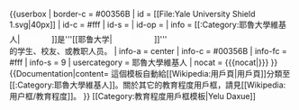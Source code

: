 {{userbox
| border-c = #00356B
| id       = [[File:Yale University Shield 1.svg|40px]]
| id-c     = #fff
| id-s     = 
| id-op    = 
| info     = [[:Category:耶魯大學維基人|<span style="color:#fff">這個用戶</span>]]是'''[[耶鲁大学|<span style="color:#fff;font-family:Kaiti;font-size:14pt">耶魯大學</span>]]'''<br />的学生、校友、或教职人员。
| info-a   = center
| info-c   = #00356B
| info-fc  = #fff
| info-s   = 9
| usercategory  = <includeonly>耶魯大學維基人</includeonly>
| nocat = {{{nocat|}}}
}}
<noinclude>
{{Documentation|content=
這個模板自動給[[Wikipedia:用戶頁|用戶頁]]分類至[[:Category:耶魯大學維基人]]。關於其它的教育程度用戶框，請見[[Wikipedia:用户框/教育程度]]。
}}
[[Category:教育程度用戶框模板|Yelu Daxue]]
</noinclude>